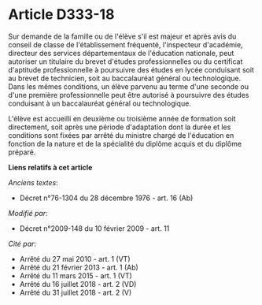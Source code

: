 # Article D333-18

Sur demande de la famille ou de l'élève s'il est majeur et après avis du conseil de classe de l'établissement fréquenté,
l'inspecteur d'académie, directeur des services départementaux de l'éducation nationale, peut autoriser un titulaire du
brevet d'études professionnelles ou du certificat d'aptitude professionnelle à poursuivre des études en lycée conduisant soit
au brevet de technicien, soit au baccalauréat général ou technologique. Dans les mêmes conditions, un élève parvenu au terme
d'une seconde ou d'une première professionnelle peut être autorisé à poursuivre des études conduisant à un baccalauréat
général ou technologique. 

L'élève est accueilli en deuxième ou troisième année de formation soit directement, soit après une période d'adaptation dont
la durée et les conditions sont fixées par arrêté du ministre chargé de l'éducation en fonction de la nature et de la
spécialité du diplôme acquis et du diplôme préparé.

**Liens relatifs à cet article**

_Anciens textes_:

  - Décret n°76-1304 du 28 décembre 1976 - art. 16 (Ab)

_Modifié par_:

  - Décret n°2009-148 du 10 février 2009 - art. 11

_Cité par_:

  - Arrêté du 27 mai 2010 - art. 1 (VT)
  - Arrêté du 21 février 2013 - art. 1 (Ab)
  - Arrêté du 11 mars 2015 - art. 1 (VT)
  - Arrêté du 16 juillet 2018 - art. 2 (VD)
  - Arrêté du 31 juillet 2018 - art. 2 (V)
